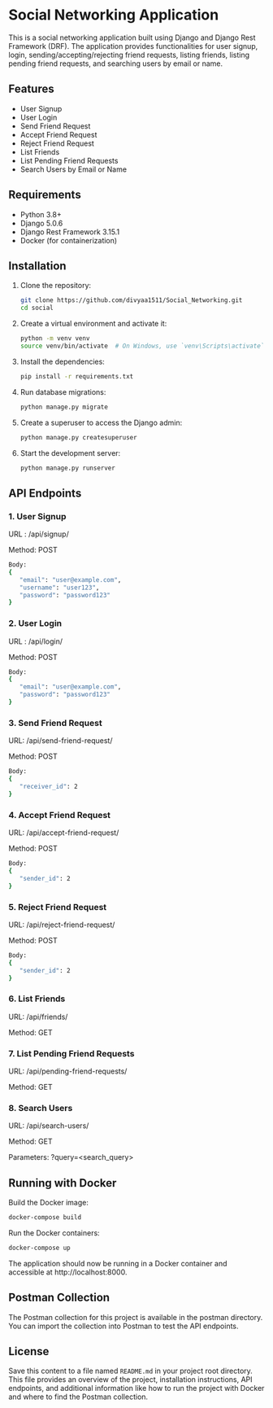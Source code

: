 # Social Networking Application

This is a social networking application built using Django and Django Rest Framework (DRF). The application provides functionalities for user signup, login, sending/accepting/rejecting friend requests, listing friends, listing pending friend requests, and searching users by email or name.


## Features

- User Signup
- User Login
- Send Friend Request
- Accept Friend Request
- Reject Friend Request
- List Friends
- List Pending Friend Requests
- Search Users by Email or Name


## Requirements

- Python 3.8+
- Django 5.0.6
- Django Rest Framework 3.15.1
- Docker (for containerization)


## Installation

1. Clone the repository:
   ```bash
   git clone https://github.com/divyaa1511/Social_Networking.git
   cd social
2. Create a virtual environment and activate it:
   ```bash
   python -m venv venv
   source venv/bin/activate  # On Windows, use `venv\Scripts\activate`
   
4. Install the dependencies:
   ```bash
   pip install -r requirements.txt
   
5. Run database migrations:
   ```bash
   python manage.py migrate

6. Create a superuser to access the Django admin:
   ```bash
   python manage.py createsuperuser
   
8. Start the development server:
   ```bash
   python manage.py runserver


## API Endpoints

### 1. User Signup
 
URL :   /api/signup/

Method: POST
 ```bash
Body:
{
    "email": "user@example.com",
    "username": "user123",
    "password": "password123"
}
```

### 2. User Login

URL : /api/login/

Method: POST
 ```bash
Body:
{
    "email": "user@example.com",
    "password": "password123"
}
 ```

### 3. Send Friend Request

URL: /api/send-friend-request/

Method: POST
 ```bash
Body:
{
    "receiver_id": 2
}
 ```
### 4. Accept Friend Request

URL: /api/accept-friend-request/

Method: POST
 ```bash
Body:
{
    "sender_id": 2
}
 ```

### 5. Reject Friend Request

URL: /api/reject-friend-request/

Method: POST
 ```bash
Body:
{
    "sender_id": 2
}
 ```

### 6. List Friends

URL: /api/friends/

Method: GET

### 7. List Pending Friend Requests

URL: /api/pending-friend-requests/

Method: GET

### 8. Search Users

URL: /api/search-users/

Method: GET

Parameters: ?query=<search_query>


## Running with Docker

Build the Docker image:
 ```bash
docker-compose build
 ```
Run the Docker containers:
 ```bash
docker-compose up
 ```

The application should now be running in a Docker container and accessible at http://localhost:8000.

## Postman Collection
The Postman collection for this project is available in the postman directory. You can import the collection into Postman to test the API endpoints.

## License
Save this content to a file named `README.md` in your project root directory. This file provides an overview of the project, installation instructions, API endpoints, and additional information like how to run the project with Docker and where to find the Postman collection.

   


